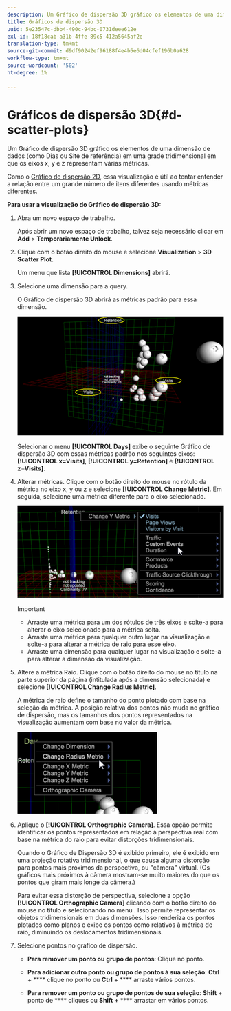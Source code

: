 ```yaml
---
description: Um Gráfico de dispersão 3D gráfico os elementos de uma dimensão de dados (como Dias ou Site de referência) em uma grade tridimensional em que os eixos x, y e z representam várias métricas.
title: Gráficos de dispersão 3D
uuid: 5e23547c-dbb4-490c-94bc-0731deee612e
exl-id: 18f18cab-a31b-4ffe-89c5-412a5645af2e
translation-type: tm+mt
source-git-commit: d9df90242ef96188f4e4b5e6d04cfef196b0a628
workflow-type: tm+mt
source-wordcount: '502'
ht-degree: 1%

---
```


# Gráficos de dispersão 3D{#d-scatter-plots}

Um Gráfico de dispersão 3D gráfico os elementos de uma dimensão de dados (como Dias ou Site de referência) em uma grade tridimensional em que os eixos x, y e z representam várias métricas.

Como o [Gráfico de dispersão 2D](https://docs.adobe.com/content/help/en/data-workbench/using/client/t-open-ins.html#Scatter_Plots), essa visualização é útil ao tentar entender a relação entre um grande número de itens diferentes usando métricas diferentes.

**Para usar a visualização do Gráfico de dispersão 3D:**

1. Abra um novo espaço de trabalho.

   Após abrir um novo espaço de trabalho, talvez seja necessário clicar em **Add** > **Temporariamente Unlock**.
1. Clique com o botão direito do mouse e selecione **Visualization** > **3D Scatter Plot**.

   Um menu que lista **[!UICONTROL Dimensions]** abrirá.

1. Selecione uma dimensão para a query.

   O Gráfico de dispersão 3D abrirá as métricas padrão para essa dimensão.

   ![](assets/3D_main.png)

   Selecionar o menu **[!UICONTROL Days]** exibe o seguinte Gráfico de dispersão 3D com essas métricas padrão nos seguintes eixos: **[!UICONTROL x=Visits]**, **[!UICONTROL y=Retention]** e **[!UICONTROL z=Visits]**.

1. Alterar métricas. Clique com o botão direito do mouse no rótulo da métrica no eixo x, y ou z e selecione **[!UICONTROL Change Metric]**. Em seguida, selecione uma métrica diferente para o eixo selecionado.

   ![](assets/3D_change.png)

   >[!IMPORTANT]
   >
   >
   >    
   >    
   >    * Arraste uma métrica para um dos rótulos de três eixos e solte-a para alterar o eixo selecionado para a métrica solta.
   >    * Arraste uma métrica para qualquer outro lugar na visualização e solte-a para alterar a métrica de raio para esse eixo.
   >    * Arraste uma dimensão para qualquer lugar na visualização e solte-a para alterar a dimensão da visualização.


1. Altere a métrica Raio. Clique com o botão direito do mouse no título na parte superior da página (intitulada após a dimensão selecionada) e selecione **[!UICONTROL Change Radius Metric]**.

   A métrica de raio define o tamanho do ponto plotado com base na seleção da métrica. A posição relativa dos pontos não muda no gráfico de dispersão, mas os tamanhos dos pontos representados na visualização aumentam com base no valor da métrica.

   ![](assets/3D_change_radius.png)

1. Aplique o **[!UICONTROL Orthographic Camera]**. Essa opção permite identificar os pontos representados em relação à perspectiva real com base na métrica do raio para evitar distorções tridimensionais.

   Quando o Gráfico de Dispersão 3D é exibido primeiro, ele é exibido em uma projeção rotativa tridimensional, o que causa alguma distorção para pontos mais próximos da perspectiva, ou &quot;câmera&quot; virtual. (Os gráficos mais próximos à câmera mostram-se muito maiores do que os pontos que giram mais longe da câmera.)

   Para evitar essa distorção de perspectiva, selecione a opção **[!UICONTROL Orthographic Camera]** clicando com o botão direito do mouse no título e selecionando no menu . Isso permite representar os objetos tridimensionais em duas dimensões. Isso renderiza os pontos plotados como planos e exibe os pontos como relativos à métrica de raio, diminuindo os deslocamentos tridimensionais.

1. Selecione pontos no gráfico de dispersão.

   * **Para remover um ponto ou grupo de pontos**: Clique no ponto.
   * **Para adicionar outro ponto ou grupo de pontos à sua seleção**:  **Ctrl** +  **** clique no ponto ou  **Ctrl** +  **** arraste vários pontos.

   * **Para remover um ponto ou grupo de pontos de sua seleção**:  **Shift** + ponto de  **** cliques ou  **Shift** **+** **** arrastar em vários pontos.

<!-- <a id="section_9C30F9799F1440F09278327002E6B47A"></a> -->
